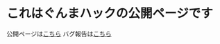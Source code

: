 # これはぐんまハックの公開ページです
公開ページは[こちら](https://gunmahack.github.io/)
バグ報告は[こちら](https://twitter.com/gunmahack)

